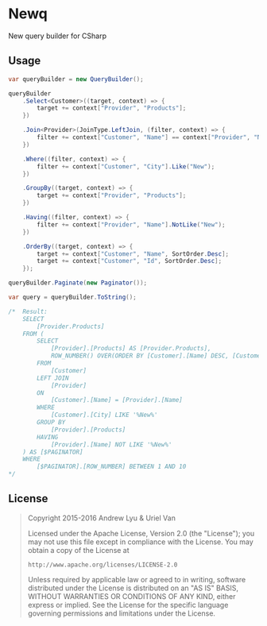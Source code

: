 Newq
====

New query builder for CSharp

Usage
-----

```csharp
var queryBuilder = new QueryBuilder();

queryBuilder
    .Select<Customer>((target, context) => {
        target += context["Provider", "Products"];
    })

    .Join<Provider>(JoinType.LeftJoin, (filter, context) => {
        filter += context["Customer", "Name"] == context["Provider", "Name"];
    })

    .Where((filter, context) => {
        filter += context["Customer", "City"].Like("New");
    })

    .GroupBy((target, context) => {
        target += context["Provider", "Products"];
    })

    .Having((filter, context) => {
        filter += context["Provider", "Name"].NotLike("New");
    })

    .OrderBy((target, context) => {
        target += context["Customer", "Name", SortOrder.Desc];
        target += context["Customer", "Id", SortOrder.Desc];
    });

queryBuilder.Paginate(new Paginator());

var query = queryBuilder.ToString();

/*  Result:
    SELECT
        [Provider.Products]
    FROM (
        SELECT
            [Provider].[Products] AS [Provider.Products],
            ROW_NUMBER() OVER(ORDER BY [Customer].[Name] DESC, [Customer].[Id] DESC) AS [ROW_NUMBER]
        FROM
            [Customer]
        LEFT JOIN
            [Provider]
        ON
            [Customer].[Name] = [Provider].[Name]
        WHERE
            [Customer].[City] LIKE '%New%'
        GROUP BY
            [Provider].[Products]
        HAVING
            [Provider].[Name] NOT LIKE '%New%'
    ) AS [$PAGINATOR]
    WHERE
        [$PAGINATOR].[ROW_NUMBER] BETWEEN 1 AND 10
*/
```

License
-------

> Copyright 2015-2016 Andrew Lyu & Uriel Van
>
> Licensed under the Apache License, Version 2.0 (the "License");
> you may not use this file except in compliance with the License.
> You may obtain a copy of the License at
>
>     http://www.apache.org/licenses/LICENSE-2.0
>
> Unless required by applicable law or agreed to in writing, software
> distributed under the License is distributed on an "AS IS" BASIS,
> WITHOUT WARRANTIES OR CONDITIONS OF ANY KIND, either express or implied.
> See the License for the specific language governing permissions and
> limitations under the License.
